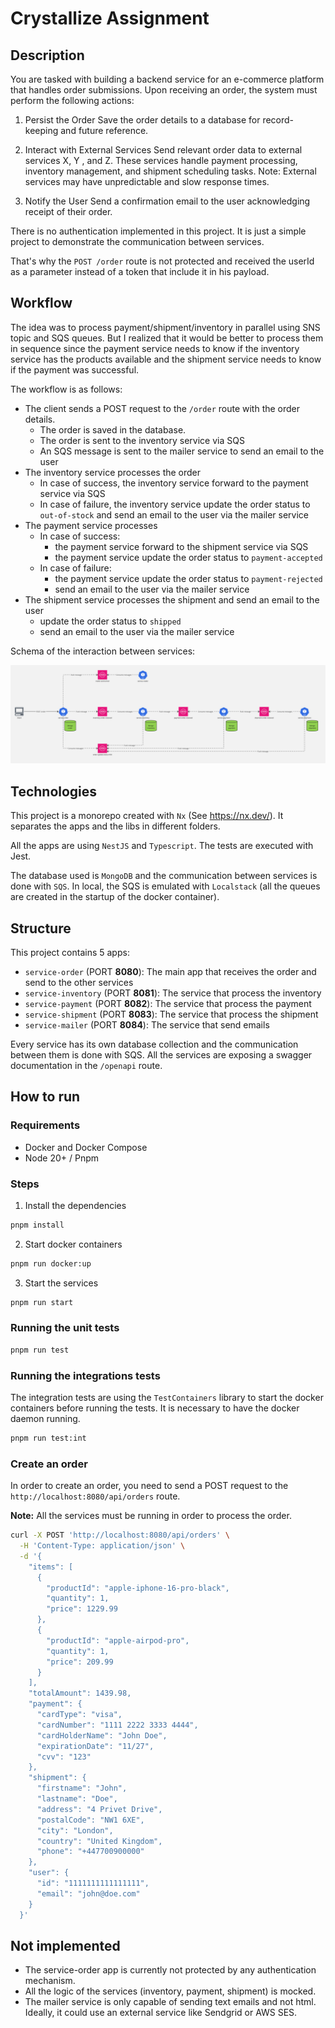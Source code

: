 # Crystallize Assignment

## Description

You are tasked with building a backend service for an e-commerce platform that
handles order submissions. Upon receiving an order, the system must perform the
following actions:

1. Persist the Order
   Save the order details to a database for record-keeping and future reference.

2. Interact with External Services
   Send relevant order data to external services X, Y , and Z. These services handle payment
   processing, inventory management, and shipment scheduling tasks.
   Note: External services may have unpredictable and slow response times.

3. Notify the User
   Send a confirmation email to the user acknowledging receipt of their order.


There is no authentication implemented in this project. 
It is just a simple project to demonstrate the communication between services.

That's why the `POST /order` route is not protected and received the userId as a parameter instead of a token that include it in his payload.

## Workflow

The idea was to process payment/shipment/inventory in parallel using SNS topic and SQS queues.
But I realized that it would be better to process them in sequence since the payment service needs to know if the inventory service has the products available and the shipment service needs to know if the payment was successful.

The workflow is as follows:
- The client sends a POST request to the `/order` route with the order details.
  - The order is saved in the database.
  - The order is sent to the inventory service via SQS
  - An SQS message is sent to the mailer service to send an email to the user
- The inventory service processes the order
  - In case of success, the inventory service forward to the payment service via SQS
  - In case of failure, the inventory service update the order status to `out-of-stock` and send an email to the user via the mailer service
- The payment service processes
  - In case of success:
    - the payment service forward to the shipment service via SQS
    - the payment service update the order status to `payment-accepted`
  - In case of failure:
    - the payment service update the order status to `payment-rejected`
    - send an email to the user via the mailer service
- The shipment service processes the shipment and send an email to the user
  - update the order status to `shipped`
  - send an email to the user via the mailer service

Schema of the interaction between services:

<img src="./docs/assets/schema.jpg">

## Technologies

This project is a monorepo created with `Nx` (See https://nx.dev/).
It separates the apps and the libs in different folders.

All the apps are using `NestJS` and `Typescript`.
The tests are executed with Jest.

The database used is `MongoDB` and the communication between services is done with `SQS`.
In local, the SQS is emulated with `Localstack` (all the queues are created in the startup of the docker container).

## Structure

This project contains 5 apps:

- `service-order` (PORT **8080**): The main app that receives the order and send to the other services
- `service-inventory` (PORT **8081**): The service that process the inventory
- `service-payment` (PORT **8082**): The service that process the payment
- `service-shipment` (PORT **8083**): The service that process the shipment
- `service-mailer` (PORT **8084**): The service that send emails

Every service has its own database collection and the communication between them is done with SQS.
All the services are exposing a swagger documentation in the `/openapi` route.

## How to run

### Requirements

- Docker and Docker Compose
- Node 20+ / Pnpm

### Steps

1. Install the dependencies

```bash
pnpm install
```

2. Start docker containers

```bash
pnpm run docker:up
```

3. Start the services

```bash
pnpm run start
```

### Running the unit tests

```bash
pnpm run test
```

### Running the integrations tests

The integration tests are using the `TestContainers` library to start the docker containers before running the tests.
It is necessary to have the docker daemon running.

```bash
pnpm run test:int
```

### Create an order

In order to create an order, you need to send a POST request to the `http://localhost:8080/api/orders` route.

**Note:** All the services must be running in order to process the order.

```sh
curl -X POST 'http://localhost:8080/api/orders' \
  -H 'Content-Type: application/json' \
  -d '{
    "items": [
      {
        "productId": "apple-iphone-16-pro-black",
        "quantity": 1,
        "price": 1229.99
      },
      {
        "productId": "apple-airpod-pro",
        "quantity": 1,
        "price": 209.99
      }
    ],
    "totalAmount": 1439.98,
    "payment": {
      "cardType": "visa",
      "cardNumber": "1111 2222 3333 4444",
      "cardHolderName": "John Doe",
      "expirationDate": "11/27",
      "cvv": "123"
    },
    "shipment": {
      "firstname": "John",
      "lastname": "Doe",
      "address": "4 Privet Drive",
      "postalCode": "NW1 6XE",
      "city": "London",
      "country": "United Kingdom",
      "phone": "+447700900000"
    },
    "user": {
      "id": "1111111111111111",
      "email": "john@doe.com"
    }
  }'
```

## Not implemented

- The service-order app is currently not protected by any authentication mechanism.
- All the logic of the services (inventory, payment, shipment) is mocked.
- The mailer service is only capable of sending text emails and not html. Ideally, it could use an external service like Sendgrid or AWS SES.
